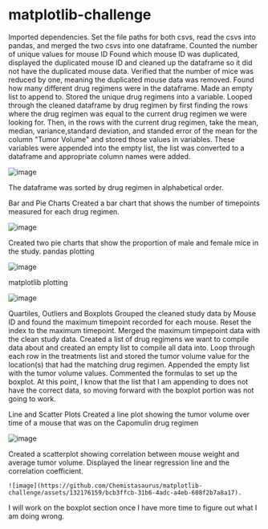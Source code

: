 # matplotlib-challenge
Imported dependencies.
Set the file paths for both csvs, read the csvs into pandas, and merged the two csvs into one dataframe.
Counted the number of unique values for mouse ID
Found which mouse ID was duplicated, displayed the duplicated mouse ID and cleaned up the dataframe so it did not have the duplicated mouse data.
Verified that the number of mice was reduced by one, meaning the duplicated mouse data was removed.
Found how many different drug regimens were in the dataframe.
Made an empty list to append to.
Stored the unique drug regimens into a variable.
Looped through the cleaned dataframe by drug regimen by first finding the rows where the drug regimen was equal to the current drug regimen we were looking for.
  Then, in the rows with the current drug regimen, take the mean, median, variance,standard deviation, and standed error of the mean for the column "Tumor Volume" and stored those values in variables.
  These variables were appended into the empty list, the list was converted to a dataframe and appropriate column names were added.

  ![image](https://github.com/Chemistasaurus/matplotlib-challenge/assets/132176159/89d5f8fd-6ca1-48c7-8a11-86ad0ba8ab82)

The dataframe was sorted by drug regimen in alphabetical order.

Bar and Pie Charts
Created a bar chart that shows the number of timepoints measured for each drug regimen.

![image](https://github.com/Chemistasaurus/matplotlib-challenge/assets/132176159/b1370cda-4e02-438e-82a8-993acd688fbe)

Created two pie charts that show the proportion of male and female mice in the study.
  pandas plotting

  ![image](https://github.com/Chemistasaurus/matplotlib-challenge/assets/132176159/3c33ab5e-2c4e-4f5f-b1cc-2c428a00d748)

  matplotlib plotting

  ![image](https://github.com/Chemistasaurus/matplotlib-challenge/assets/132176159/03661133-6f81-4c36-ac1f-ca67d67d600e)


  Quartiles, Outliers and Boxplots
  Grouped the cleaned study data by Mouse ID and found the maximum timepoint recorded for each mouse.
  Reset the index to the maximum timepoint.
  Merged the maximum timpepoint data with the clean study data.
  Created a list of drug regimens we want to compile data about and created an empty list to compile all data into.
  Loop through each row in the treatments list and stored the tumor volume value for the location(s) that had the matching drug regimen.
  Appended the empty list with the tumor volume values.
  Commented the formulas to set up the boxplot. At this point, I know that the list that I am appending to does not have the correct data, so moving forward with the boxplot portion was not going to work.

  Line and Scatter Plots
  Created a line plot showing the tumor volume over time of a mouse that was on the Capomulin drug regimen

  ![image](https://github.com/Chemistasaurus/matplotlib-challenge/assets/132176159/53ad939e-401d-4002-90a2-138dead70586)


  Created a scatterplot showing correlation between mouse weight and average tumor volume.
    Displayed the linear regression line and the correlation coefficient.

    ![image](https://github.com/Chemistasaurus/matplotlib-challenge/assets/132176159/bcb3ffcb-31b6-4adc-a4eb-608f2b7a8a17).


  I will work on the boxplot section once I have more time to figure out what I am doing wrong.




